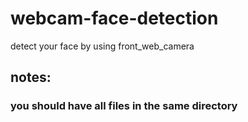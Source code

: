 # webcam-face-detection
detect your face by using front_web_camera
## notes:
### you should have all files in the same directory
